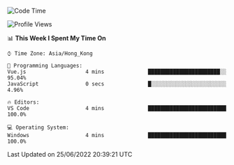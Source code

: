 <!--START_SECTION:waka-->
![Code Time](http://img.shields.io/badge/Code%20Time-26%20hrs%209%20mins-blue)

![Profile Views](http://img.shields.io/badge/Profile%20Views-2-blue)

📊 **This Week I Spent My Time On** 

```text
⌚︎ Time Zone: Asia/Hong_Kong

💬 Programming Languages: 
Vue.js                   4 mins              ███████████████████████░░   95.04% 
JavaScript               0 secs              █░░░░░░░░░░░░░░░░░░░░░░░░   4.96%

🔥 Editors: 
VS Code                  4 mins              █████████████████████████   100.0%

💻 Operating System: 
Windows                  4 mins              █████████████████████████   100.0%

```


 Last Updated on 25/06/2022 20:39:21 UTC
<!--END_SECTION:waka-->
